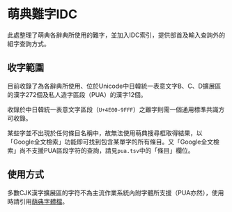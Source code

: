 萌典難字IDC
==========

此處整理了萌典各辭典所使用的難字，並加入IDC索引，提供部首及輸入查詢外的組字查詢方式。


收字範圍
-------

目前收錄了為各辭典所使用、位於Unicode中日韓統一表意文字B、C、D擴展區的漢字272個及私人造字區段（PUA）的漢字12個。

收錄於中日韓統一表意文字區段（`U+4E00-9FFF`）之難字則需一個通用標準共識方可收錄。

某些字並不出現於任何條目名稱中，故無法使用萌典搜尋框取得結果，以「Google全文檢索」功能即可找到包含某單字的所有條目。又「Google全文檢索」尚不支援PUA區段字符的查詢，請見`pua.tsv`中的「條目」欄位。


使用方式
-------

多數CJK漢字擴展區的字符不為主流作業系統內附字體所支援（PUA亦然），使用時請引用[萌典字體檔][font]。

[font]: https://www.moedict.tw/MOEDICT.otf


